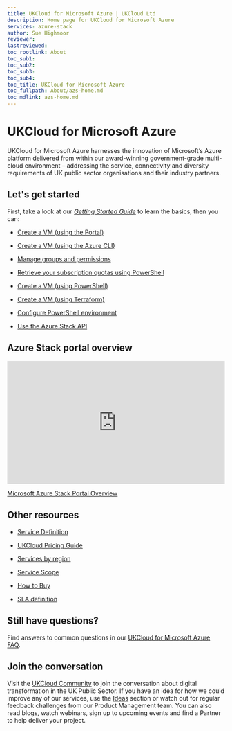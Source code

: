 ```yaml
---
title: UKCloud for Microsoft Azure | UKCloud Ltd
description: Home page for UKCloud for Microsoft Azure
services: azure-stack
author: Sue Highmoor
reviewer:
lastreviewed: 
toc_rootlink: About
toc_sub1: 
toc_sub2:
toc_sub3:
toc_sub4:
toc_title: UKCloud for Microsoft Azure
toc_fullpath: About/azs-home.md
toc_mdlink: azs-home.md
---
```


# UKCloud for Microsoft Azure

UKCloud for Microsoft Azure harnesses the innovation of Microsoft’s Azure platform delivered from within our award-winning government-grade multi-cloud environment – addressing the service, connectivity and diversity requirements of UK public sector organisations and their industry partners.

## Let's get started

First, take a look at our [*Getting Started Guide*](azs-gs.md) to learn the basics, then you can:

<div class="row">
  <div class="col-md-3"><ul><li><a href="https://docs.ukcloud.com/articles/azure/azs-how-create-vm.html">Create a VM (using the Portal)</a></ul></div>
  <div class="col-md-3"><ul><li><a href="https://docs.ukcloud.com/articles/azure/azs-how-create-vm-cli.html">Create a VM (using the Azure CLI)</a></ul></div>
  <div class="col-md-3"><ul><li><a href="https://docs.ukcloud.com/articles/azure/azs-how-manage-azure-group.html">Manage groups and permissions</a></ul></div>
  <div class="col-md-3"><ul><li><a href="https://docs.ukcloud.com/articles/azure/azs-how-retrieve-quota-ps.html">Retrieve your subscription quotas using PowerShell</a></ul></div>
</div>

<div class="row">
  <div class="col-md-3"><ul><li><a href="https://docs.ukcloud.com/articles/azure/azs-how-create-vm-ps.html">Create a VM (using PowerShell)</a></ul></div>
  <div class="col-md-3"><ul><li><a href="https://docs.ukcloud.com/articles/azure/azs-how-create-vm-terraform.html">Create a VM (using Terraform)</a></ul></div>
  <div class="col-md-3"><ul><li><a href="https://docs.ukcloud.com/articles/azure/azs-how-configure-powershell-users.html">Configure PowerShell environment</a></ul></div>
  <div class="col-md-3"><ul><li><a href="https://docs.ukcloud.com/articles/azure/azs-how-use-azure-api.html">Use the Azure Stack API</a></ul></div>
</div>

## Azure Stack portal overview

<div class="row">
  <div class="col-md-6">
    <div style="padding:56.25% 0 0 0;position:relative;"><iframe src="https://player.vimeo.com/video/305064724?color=ffffff&title=0&byline=0&portrait=0" style="position:absolute;top:0;left:0;width:100%;height:100%;" frameborder="0" webkitallowfullscreen mozallowfullscreen allowfullscreen></iframe></div><script src="https://player.vimeo.com/api/player.js"></script>
    <p><a href="https://vimeo.com/305064724">Microsoft Azure Stack Portal Overview</a></p>
  </div>
  <div class="col-md-6"></div>
</div>

## Other resources

<div class="row">
  <div class="col-md-4"><ul><li><a href="https://docs.ukcloud.com/articles/azure/azs-sd.md">Service Definition</a></ul></div>
  <div class="col-md-4"><ul><li><a href="https://ukcloud.com/wp-content/uploads/2019/06/ukcloud-pricing-guide-11.0.pdf">UKCloud Pricing Guide</a></ul></div>
  <div class="col-md-4"><ul><li><a href="https://docs.ukcloud.com/articles/other/other-ref-services-by-region.html">Services by region</a></ul></div>
</div>

<div class="row">
  <div class="col-md-4"><ul><li><a href="https://docs.ukcloud.com/articles/azure/azs-sco.md">Service Scope</a></ul></div>
  <div class="col-md-4"><ul><li><a href="https://ukcloud.com/how-to-buy/">How to Buy</a></ul></div>
  <div class="col-md-4"><ul><li><a href="https://docs.ukcloud.com/articles/other/other-ref-sla-definition.html">SLA definition</a></ul></div>
</div>

## Still have questions?

Find answers to common questions in our [UKCloud for Microsoft Azure FAQ](azs-faq.md).

## Join the conversation

Visit the <a href="https://community.ukcloud.com">UKCloud Community</a> to join the conversation about digital transformation in the UK Public Sector. If you have an idea for how we could improve any of our services, use the <a href="https://community.ukcloud.com/ideas">Ideas</a> section or watch out for regular feedback challenges from our Product Management team. You can also read blogs, watch webinars, sign up to upcoming events and find a Partner to help deliver your project.
